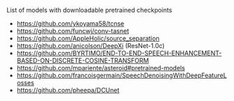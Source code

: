 List of models with downloadable pretrained checkpoints

- https://github.com/ykoyama58/tcnse
- https://github.com/funcwj/conv-tasnet
- https://github.com/AppleHolic/source_separation
- https://github.com/anicolson/DeepXi (ResNet-1.0c)
- https://github.com/BYRTIMO/END-TO-END-SPEECH-ENHANCEMENT-BASED-ON-DISCRETE-COSINE-TRANSFORM
- https://github.com/mpariente/asteroid#pretrained-models
- https://github.com/francoisgermain/SpeechDenoisingWithDeepFeatureLosses
- https://github.com/pheepa/DCUnet
